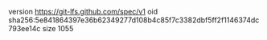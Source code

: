 version https://git-lfs.github.com/spec/v1
oid sha256:5e841864397e36b62349277d108b4c85f7c3382dbf5ff2f1146374dc793ee14c
size 1055
